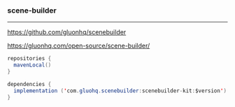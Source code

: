 ### scene-builder
---
https://github.com/gluonhq/scenebuilder

https://gluonhq.com/open-source/scene-builder/

```java
repositories {
  mavenLocal()
}

dependencies {
  implementation ('com.gluohq.scenebuilder:scenebuilder-kit:$version') { transitive = false }
}
```

```
```

```
```
